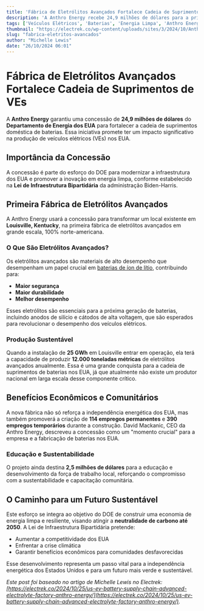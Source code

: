 ```yaml
---
title: 'Fábrica de Eletrólitos Avançados Fortalece Cadeia de Suprimentos de VEs'
description: 'A Anthro Energy recebe 24,9 milhões de dólares para a primeira fábrica de eletrólitos avançados, um passo fundamental para veículos elétricos nos EUA.'
tags: ['Veículos Elétricos', 'Baterias', 'Energia Limpa', 'Anthro Energy']
thumbnail: "https://electrek.co/wp-content/uploads/sites/3/2024/10/Anthro-Energy.jpg?quality=82&strip=all&w=1600"
slug: "fabrica-eletritos-avancados"
author: "Michelle Lewis"
date: "26/10/2024 06:01"
---
```


# Fábrica de Eletrólitos Avançados Fortalece Cadeia de Suprimentos de VEs

A **Anthro Energy** garantiu uma concessão de **24,9 milhões de dólares** do **Departamento de Energia dos EUA** para fortalecer a cadeia de suprimentos doméstica de baterias. Essa iniciativa promete ter um impacto significativo na produção de veículos elétricos (VEs) nos EUA.

## Importância da Concessão
A concessão é parte do esforço do DOE para modernizar a infraestrutura dos EUA e promover a inovação em energia limpa, conforme estabelecido na **Lei de Infraestrutura Bipartidária** da administração Biden-Harris.

## Primeira Fábrica de Eletrólitos Avançados
A Anthro Energy usará a concessão para transformar um local existente em **Louisville, Kentucky**, na primeira fábrica de eletrólitos avançados em grande escala, 100% norte-americana.

### O Que São Eletrólitos Avançados?
Os eletrólitos avançados são materiais de alto desempenho que desempenham um papel crucial em 
[baterias de íon de lítio](https://www.electrek.co/2024/10/25/us-ev-battery-supply-chain-advanced-electrolyte-factory-anthro-energy/), contribuindo para:
- **Maior segurança**
- **Maior durabilidade**
- **Melhor desempenho**

Esses eletrólitos são essenciais para a próxima geração de baterias, incluindo anodos de silício e cátodos de alta voltagem, que são esperados para revolucionar o desempenho dos veículos elétricos.

### Produção Sustentável
Quando a instalação de **25 GWh** em Louisville entrar em operação, ela terá a capacidade de produzir **12.000 toneladas métricas** de eletrólitos avançados anualmente. Essa é uma grande conquista para a cadeia de suprimentos de baterias nos EUA, já que atualmente não existe um produtor nacional em larga escala desse componente crítico.

## Benefícios Econômicos e Comunitários
A nova fábrica não só reforça a independência energética dos EUA, mas também promoverá a criação de **114 empregos permanentes** e **390 empregos temporários** durante a construção. David Mackanic, CEO da Anthro Energy, descreveu a concessão como um "momento crucial" para a empresa e a fabricação de baterias nos EUA.

### Educação e Sustentabilidade
O projeto ainda destina **2,5 milhões de dólares** para a educação e desenvolvimento da força de trabalho local, reforçando o compromisso com a sustentabilidade e capacitação comunitária.

## O Caminho para um Futuro Sustentável
Este esforço se integra ao objetivo do DOE de construir uma economia de energia limpa e resiliente, visando atingir a **neutralidade de carbono até 2050**. A Lei de Infraestrutura Bipartidária pretende:
- Aumentar a competitividade dos EUA
- Enfrentar a crise climática
- Garantir benefícios econômicos para comunidades desfavorecidas

Esse desenvolvimento representa um passo vital para a independência energética dos Estados Unidos e para um futuro mais verde e sustentável.

*Este post foi baseado no artigo de Michelle Lewis no Electrek: [https://electrek.co/2024/10/25/us-ev-battery-supply-chain-advanced-electrolyte-factory-anthro-energy/](https://electrek.co/2024/10/25/us-ev-battery-supply-chain-advanced-electrolyte-factory-anthro-energy/).*